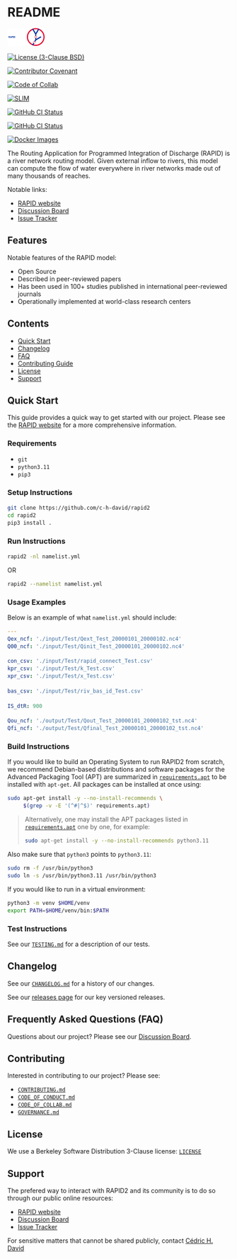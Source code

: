 # README

<!-- pyml disable-num-lines 2 no-inline-html -->
<!-- pyml disable-num-lines 2 line-length -->
<img src="https://raw.githubusercontent.com/c-h-david/rapid2/main/img/font_rapid_network.svg" alt="RAPID network font" width="40"/>
<img src="https://raw.githubusercontent.com/c-h-david/rapid2/main/img/icon_rapid_network.svg" alt="RAPID network icon" width="40"/>

[![License (3-Clause BSD)][BDG_BSD3CL]][URL_LICENS]

[![Contributor Covenant][BDG_CONDUC]][URL_CONDUC]

[![Code of Collab][BDG_COLLAB]][URL_COLLAB]

[![SLIM][BDG___SLIM]][URL___SLIM]

[![GitHub CI Status][BDG_GHA_CI]][URL_GHA_CI]

[![GitHub CI Status][BDG_GHA_CD]][URL_GHA_CD]

[![Docker Images][BDG_DKRIMG]][URL_DKRIMG]

The Routing Application for Programmed Integration of Discharge (RAPID) is a
river network routing model. Given external inflow to rivers, this model can
compute the flow of water everywhere in river networks made out of many
thousands of reaches.

Notable links:

- [RAPID website][URL_RAPHUB]
- [Discussion Board][URL_DISCUS]
- [Issue Tracker][URL_ISSUES]

## Features

Notable features of the RAPID model:

- Open Source
- Described in peer-reviewed papers
- Has been used in 100+ studies published in international peer-reviewed
  journals
- Operationally implemented at world-class research centers

## Contents

- [Quick Start](#quick-start)
- [Changelog](#changelog)
- [FAQ](#frequently-asked-questions-faq)
- [Contributing Guide](#contributing)
- [License](#license)
- [Support](#support)

## Quick Start

This guide provides a quick way to get started with our project. Please see the
[RAPID website][URL_RAPHUB] for a more comprehensive information.

### Requirements

- `git`
- `python3.11`
- `pip3`

### Setup Instructions

```bash
git clone https://github.com/c-h-david/rapid2
cd rapid2
pip3 install .
```

### Run Instructions

```bash
rapid2 -nl namelist.yml
```

OR

```bash
rapid2 --namelist namelist.yml
```

### Usage Examples

Below is an example of what `namelist.yml` should include:

```yaml
---
Qex_ncf: './input/Test/Qext_Test_20000101_20000102.nc4'
Q00_ncf: './input/Test/Qinit_Test_20000101_20000102.nc4'

con_csv: './input/Test/rapid_connect_Test.csv'
kpr_csv: './input/Test/k_Test.csv'
xpr_csv: './input/Test/x_Test.csv'

bas_csv: './input/Test/riv_bas_id_Test.csv'

IS_dtR: 900

Qou_ncf: './output/Test/Qout_Test_20000101_20000102_tst.nc4'
Qfi_ncf: './output/Test/Qfinal_Test_20000101_20000102_tst.nc4'
```

### Build Instructions

If you would like to build an Operating System to run RAPID2 from scratch,
we recommend Debian-based distributions and software packages for the
Advanced Packaging Tool (APT) are summarized in
[`requirements.apt`][URL_REQAPT]
to be installed with `apt-get`. All packages can be installed at once
using:

```bash
sudo apt-get install -y --no-install-recommends \
     $(grep -v -E '(^#|^$)' requirements.apt)
```

> Alternatively, one may install the APT packages listed in
> [`requirements.apt`][URL_REQAPT]
> one by one, for example:
>
> ```bash
> sudo apt-get install -y --no-install-recommends python3.11
> ```

Also make sure that `python3` points to `python3.11`:

```bash
sudo rm -f /usr/bin/python3
sudo ln -s /usr/bin/python3.11 /usr/bin/python3
```

If you would like to run in a virtual environment:

```bash
python3 -m venv $HOME/venv
export PATH=$HOME/venv/bin:$PATH
```

### Test Instructions

See our [`TESTING.md`][URL_TSTING] for a description of our tests.

## Changelog

See our [`CHANGELOG.md`][URL_CHGLOG] for a history of our changes.

See our [releases page][URL_RELEAS] for our key versioned releases.

## Frequently Asked Questions (FAQ)

Questions about our project? Please see our [Discussion Board][URL_DISCUS].

## Contributing

Interested in contributing to our project? Please see:

- [`CONTRIBUTING.md`][URL_CONTRI]
- [`CODE_OF_CONDUCT.md`][URL_CONDUC]
- [`CODE_OF_COLLAB.md`][URL_COLLAB]
- [`GOVERNANCE.md`][URL_GOVERN]

## License

We use a Berkeley Software Distribution 3-Clause license:
[`LICENSE`][URL_LICENS]

## Support

The prefered way to interact with RAPID2 and its community is to do so through
our public online resources:

- [RAPID website][URL_RAPHUB]
- [Discussion Board][URL_DISCUS]
- [Issue Tracker][URL_ISSUES]

For sensitive matters that cannot be shared publicly, contact
[Cédric H. David][URL_GITCHD]

<!-- pyml disable-num-lines 30 line-length -->
[BDG_BSD3CL]: https://img.shields.io/badge/license-BSD%203--Clause-yellow.svg
[BDG_CONDUC]: https://img.shields.io/badge/Contributor%20Covenant-2.1-4baaaa.svg
[BDG_COLLAB]: https://img.shields.io/badge/Code%20of%20Collab-DRAFT-violet.svg
[BDG___SLIM]: https://img.shields.io/badge/Best%20Practices%20from-SLIM-blue
[BDG_GHA_CI]: https://github.com/c-h-david/rapid2/actions/workflows/CI.yml/badge.svg
[BDG_GHA_CD]: https://github.com/c-h-david/rapid2/actions/workflows/CD.yml/badge.svg
[BDG_DKRIMG]: https://img.shields.io/badge/docker-images-blue?logo=docker

[URL_LICENS]: https://github.com/c-h-david/rapid2/blob/main/LICENSE
[URL_CONDUC]: https://github.com/c-h-david/rapid2/blob/main/CODE_OF_CONDUCT.md
[URL_COLLAB]: https://github.com/c-h-david/rapid2/blob/main/CODE_OF_COLLAB.md
[URL___SLIM]: https://nasa-ammos.github.io/slim/
[URL_GHA_CI]: https://github.com/c-h-david/rapid2/actions/workflows/CI.yml
[URL_GHA_CD]: https://github.com/c-h-david/rapid2/actions/workflows/CD.yml
[URL_DKRIMG]: https://hub.docker.com/r/chdavid/rapid/tags

[URL_RAPHUB]: http://rapid-hub.org/
[URL_DISCUS]: https://github.com/c-h-david/rapid2/discussions
[URL_ISSUES]: https://github.com/c-h-david/rapid2/issues
[URL_REQAPT]: https://github.com/c-h-david/rapid2/blob/main/requirements.apt
[URL_TSTING]: https://github.com/c-h-david/rapid2/blob/main/TESTING.md
[URL_CHGLOG]: https://github.com/c-h-david/rapid2/blob/main/CHANGELOG.md
[URL_RELEAS]: https://github.com/c-h-david/rapid2/releases
[URL_CONTRI]: https://github.com/c-h-david/rapid2/blob/main/CONTRIBUTING.md
[URL_CONDUC]: https://github.com/c-h-david/rapid2/blob/main/CODE_OF_CONDUCT.md
[URL_COLLAB]: https://github.com/c-h-david/rapid2/blob/main/CODE_OF_COLLAB.md
[URL_GOVERN]: https://github.com/c-h-david/rapid2/blob/main/GOVERNANCE.md
[URL_GITCHD]: https://github.com/c-h-david
